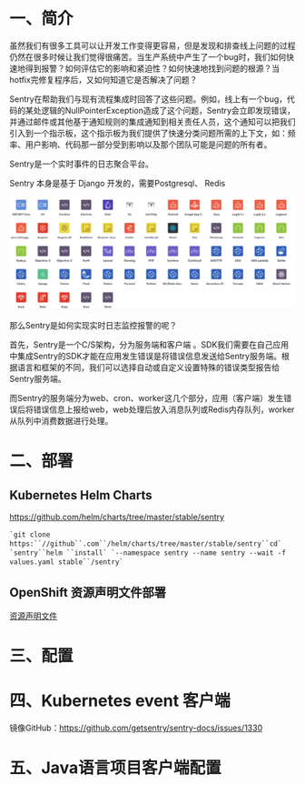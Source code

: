 # **一、简介**

虽然我们有很多工具可以让开发工作变得更容易，但是发现和排查线上问题的过程仍然在很多时候让我们觉得很痛苦。当生产系统中产生了一个bug时，我们如何快速地得到报警？如何评估它的影响和紧迫性？如何快速地找到问题的根源？当hotfix完修复程序后，又如何知道它是否解决了问题？

Sentry在帮助我们与现有流程集成时回答了这些问题。例如，线上有一个bug，代码的某处逻辑的NullPointerException造成了这个问题，Sentry会立即发现错误，并通过邮件或其他基于通知规则的集成通知到相关责任人员，这个通知可以把我们引入到一个指示板，这个指示板为我们提供了快速分类问题所需的上下文，如：频率、用户影响、代码那一部分受到影响以及那个团队可能是问题的所有者。

Sentry是一个实时事件的日志聚合平台。



Sentry 本身是基于 Django 开发的，需要Postgresql、 Redis



![1573726872645](../assets/sentry-1.png)



那么Sentry是如何实现实时日志监控报警的呢？

首先，Sentry是一个C/S架构，分为服务端和客户端 。SDK我们需要在自己应用中集成Sentry的SDK才能在应用发生错误是将错误信息发送给Sentry服务端。根据语言和框架的不同，我们可以选择自动或自定义设置特殊的错误类型报告给Sentry服务端。

而Sentry的服务端分为web、cron、worker这几个部分，应用（客户端）发生错误后将错误信息上报给web，web处理后放入消息队列或Redis内存队列，worker从队列中消费数据进行处理。

# **二、部署**

## Kubernetes Helm Charts

https://github.com/helm/charts/tree/master/stable/sentry

```
`git clone https:``//github``.com``/helm/charts/tree/master/stable/sentry``cd` `sentry``helm ``install` `--namespace sentry --name sentry --wait -f values.yaml stable``/sentry`
```



## OpenShift 资源声明文件部署

[资源声明文件](https://github.com/RationalMonster/OKD/tree/master/MiddlewareOpenshiftTemplates/Sentry)



# **三、配置**



# 四、Kubernetes event 客户端



镜像GitHub：https://github.com/getsentry/sentry-docs/issues/1330



# 五、Java语言项目客户端配置






